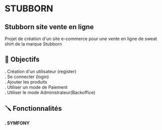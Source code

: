# STUBBORN
## Stubborn site vente en ligne
Projet de création d'un site e-commerce pour une vente en ligne de sweat shirt de la marque Stubborn<br>
## 📌 Objectifs<br>
. Création d'un utilisateur (register)<br>
. Se connecter (login)<br>
. Ajouter les produits<br>
. Utiliser un mode de Paiement<br>
. Utiliser le mode Administrateur(Backoffice)<br>

## 🪛 Fonctionnalités<br>
**. SYMFONY**<br>
